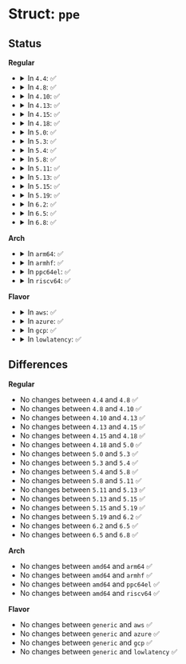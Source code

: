 # Struct: <code>ppe</code>

## Status
<b>Regular</b>
<ul>
<li>
<details>
<summary>In <code>4.4</code>: ✅</summary>

```c
struct ppe {
    __be16 lv_ix;
    short unsigned int res2;
    short unsigned int res4;
    __be16 lp_ix;
    short unsigned int res8[12];
};
```
</details>
</li>
<li>
<details>
<summary>In <code>4.8</code>: ✅</summary>

```c
struct ppe {
    __be16 lv_ix;
    short unsigned int res2;
    short unsigned int res4;
    __be16 lp_ix;
    short unsigned int res8[12];
};
```
</details>
</li>
<li>
<details>
<summary>In <code>4.10</code>: ✅</summary>

```c
struct ppe {
    __be16 lv_ix;
    short unsigned int res2;
    short unsigned int res4;
    __be16 lp_ix;
    short unsigned int res8[12];
};
```
</details>
</li>
<li>
<details>
<summary>In <code>4.13</code>: ✅</summary>

```c
struct ppe {
    __be16 lv_ix;
    short unsigned int res2;
    short unsigned int res4;
    __be16 lp_ix;
    short unsigned int res8[12];
};
```
</details>
</li>
<li>
<details>
<summary>In <code>4.15</code>: ✅</summary>

```c
struct ppe {
    __be16 lv_ix;
    short unsigned int res2;
    short unsigned int res4;
    __be16 lp_ix;
    short unsigned int res8[12];
};
```
</details>
</li>
<li>
<details>
<summary>In <code>4.18</code>: ✅</summary>

```c
struct ppe {
    __be16 lv_ix;
    short unsigned int res2;
    short unsigned int res4;
    __be16 lp_ix;
    short unsigned int res8[12];
};
```
</details>
</li>
<li>
<details>
<summary>In <code>5.0</code>: ✅</summary>

```c
struct ppe {
    __be16 lv_ix;
    short unsigned int res2;
    short unsigned int res4;
    __be16 lp_ix;
    short unsigned int res8[12];
};
```
</details>
</li>
<li>
<details>
<summary>In <code>5.3</code>: ✅</summary>

```c
struct ppe {
    __be16 lv_ix;
    short unsigned int res2;
    short unsigned int res4;
    __be16 lp_ix;
    short unsigned int res8[12];
};
```
</details>
</li>
<li>
<details>
<summary>In <code>5.4</code>: ✅</summary>

```c
struct ppe {
    __be16 lv_ix;
    short unsigned int res2;
    short unsigned int res4;
    __be16 lp_ix;
    short unsigned int res8[12];
};
```
</details>
</li>
<li>
<details>
<summary>In <code>5.8</code>: ✅</summary>

```c
struct ppe {
    __be16 lv_ix;
    short unsigned int res2;
    short unsigned int res4;
    __be16 lp_ix;
    short unsigned int res8[12];
};
```
</details>
</li>
<li>
<details>
<summary>In <code>5.11</code>: ✅</summary>

```c
struct ppe {
    __be16 lv_ix;
    short unsigned int res2;
    short unsigned int res4;
    __be16 lp_ix;
    short unsigned int res8[12];
};
```
</details>
</li>
<li>
<details>
<summary>In <code>5.13</code>: ✅</summary>

```c
struct ppe {
    __be16 lv_ix;
    short unsigned int res2;
    short unsigned int res4;
    __be16 lp_ix;
    short unsigned int res8[12];
};
```
</details>
</li>
<li>
<details>
<summary>In <code>5.15</code>: ✅</summary>

```c
struct ppe {
    __be16 lv_ix;
    short unsigned int res2;
    short unsigned int res4;
    __be16 lp_ix;
    short unsigned int res8[12];
};
```
</details>
</li>
<li>
<details>
<summary>In <code>5.19</code>: ✅</summary>

```c
struct ppe {
    __be16 lv_ix;
    short unsigned int res2;
    short unsigned int res4;
    __be16 lp_ix;
    short unsigned int res8[12];
};
```
</details>
</li>
<li>
<details>
<summary>In <code>6.2</code>: ✅</summary>

```c
struct ppe {
    __be16 lv_ix;
    short unsigned int res2;
    short unsigned int res4;
    __be16 lp_ix;
    short unsigned int res8[12];
};
```
</details>
</li>
<li>
<details>
<summary>In <code>6.5</code>: ✅</summary>

```c
struct ppe {
    __be16 lv_ix;
    short unsigned int res2;
    short unsigned int res4;
    __be16 lp_ix;
    short unsigned int res8[12];
};
```
</details>
</li>
<li>
<details>
<summary>In <code>6.8</code>: ✅</summary>

```c
struct ppe {
    __be16 lv_ix;
    short unsigned int res2;
    short unsigned int res4;
    __be16 lp_ix;
    short unsigned int res8[12];
};
```
</details>
</li>
</ul>
<b>Arch</b>
<ul>
<li>
<details>
<summary>In <code>arm64</code>: ✅</summary>

```c
struct ppe {
    __be16 lv_ix;
    short unsigned int res2;
    short unsigned int res4;
    __be16 lp_ix;
    short unsigned int res8[12];
};
```
</details>
</li>
<li>
<details>
<summary>In <code>armhf</code>: ✅</summary>

```c
struct ppe {
    __be16 lv_ix;
    short unsigned int res2;
    short unsigned int res4;
    __be16 lp_ix;
    short unsigned int res8[12];
};
```
</details>
</li>
<li>
<details>
<summary>In <code>ppc64el</code>: ✅</summary>

```c
struct ppe {
    __be16 lv_ix;
    short unsigned int res2;
    short unsigned int res4;
    __be16 lp_ix;
    short unsigned int res8[12];
};
```
</details>
</li>
<li>
<details>
<summary>In <code>riscv64</code>: ✅</summary>

```c
struct ppe {
    __be16 lv_ix;
    short unsigned int res2;
    short unsigned int res4;
    __be16 lp_ix;
    short unsigned int res8[12];
};
```
</details>
</li>
</ul>
<b>Flavor</b>
<ul>
<li>
<details>
<summary>In <code>aws</code>: ✅</summary>

```c
struct ppe {
    __be16 lv_ix;
    short unsigned int res2;
    short unsigned int res4;
    __be16 lp_ix;
    short unsigned int res8[12];
};
```
</details>
</li>
<li>
<details>
<summary>In <code>azure</code>: ✅</summary>

```c
struct ppe {
    __be16 lv_ix;
    short unsigned int res2;
    short unsigned int res4;
    __be16 lp_ix;
    short unsigned int res8[12];
};
```
</details>
</li>
<li>
<details>
<summary>In <code>gcp</code>: ✅</summary>

```c
struct ppe {
    __be16 lv_ix;
    short unsigned int res2;
    short unsigned int res4;
    __be16 lp_ix;
    short unsigned int res8[12];
};
```
</details>
</li>
<li>
<details>
<summary>In <code>lowlatency</code>: ✅</summary>

```c
struct ppe {
    __be16 lv_ix;
    short unsigned int res2;
    short unsigned int res4;
    __be16 lp_ix;
    short unsigned int res8[12];
};
```
</details>
</li>
</ul>

## Differences
<b>Regular</b>
<ul>
<li>
No changes between <code>4.4</code> and <code>4.8</code> ✅
</li>
<li>
No changes between <code>4.8</code> and <code>4.10</code> ✅
</li>
<li>
No changes between <code>4.10</code> and <code>4.13</code> ✅
</li>
<li>
No changes between <code>4.13</code> and <code>4.15</code> ✅
</li>
<li>
No changes between <code>4.15</code> and <code>4.18</code> ✅
</li>
<li>
No changes between <code>4.18</code> and <code>5.0</code> ✅
</li>
<li>
No changes between <code>5.0</code> and <code>5.3</code> ✅
</li>
<li>
No changes between <code>5.3</code> and <code>5.4</code> ✅
</li>
<li>
No changes between <code>5.4</code> and <code>5.8</code> ✅
</li>
<li>
No changes between <code>5.8</code> and <code>5.11</code> ✅
</li>
<li>
No changes between <code>5.11</code> and <code>5.13</code> ✅
</li>
<li>
No changes between <code>5.13</code> and <code>5.15</code> ✅
</li>
<li>
No changes between <code>5.15</code> and <code>5.19</code> ✅
</li>
<li>
No changes between <code>5.19</code> and <code>6.2</code> ✅
</li>
<li>
No changes between <code>6.2</code> and <code>6.5</code> ✅
</li>
<li>
No changes between <code>6.5</code> and <code>6.8</code> ✅
</li>
</ul>
<b>Arch</b>
<ul>
<li>
No changes between <code>amd64</code> and <code>arm64</code> ✅
</li>
<li>
No changes between <code>amd64</code> and <code>armhf</code> ✅
</li>
<li>
No changes between <code>amd64</code> and <code>ppc64el</code> ✅
</li>
<li>
No changes between <code>amd64</code> and <code>riscv64</code> ✅
</li>
</ul>
<b>Flavor</b>
<ul>
<li>
No changes between <code>generic</code> and <code>aws</code> ✅
</li>
<li>
No changes between <code>generic</code> and <code>azure</code> ✅
</li>
<li>
No changes between <code>generic</code> and <code>gcp</code> ✅
</li>
<li>
No changes between <code>generic</code> and <code>lowlatency</code> ✅
</li>
</ul>
